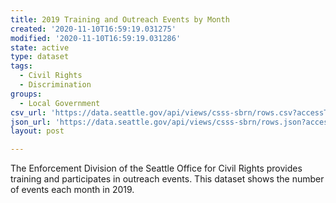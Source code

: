 ```yaml
---
title: 2019 Training and Outreach Events by Month
created: '2020-11-10T16:59:19.031275'
modified: '2020-11-10T16:59:19.031286'
state: active
type: dataset
tags:
  - Civil Rights
  - Discrimination
groups:
  - Local Government
csv_url: 'https://data.seattle.gov/api/views/csss-sbrn/rows.csv?accessType=DOWNLOAD'
json_url: 'https://data.seattle.gov/api/views/csss-sbrn/rows.json?accessType=DOWNLOAD'
layout: post

---
```

The Enforcement Division of the Seattle Office for Civil Rights provides training and participates in outreach events. This dataset shows the number of events each month in 2019.
